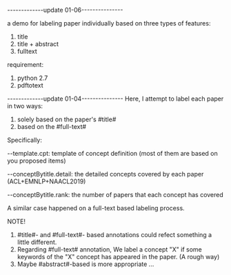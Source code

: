 

-------------update 01-06---------------

a demo for labeling paper individually based on three types of features:
1) title
2) title + abstract
3) fulltext

requirement: 
1) python 2.7
2) pdftotext



-------------update 01-04---------------
Here, I attempt to label each paper in two ways:

1) solely based on the  paper's #title#
2) based on the #full-text#


Specifically:

--template.cpt: template of concept definition (most of them are based on you proposed items)

--conceptBytitle.detail: the detailed concepts covered by each paper (ACL+EMNLP+NAACL2019)

--conceptBytitle.rank: the number of papers that each concept has covered

A similar case happened on a full-text based labeling process.


NOTE!
1) #title#- and #full-text#- based annotations could refect something a little different.
2) Regarding #full-text# annotation, We label a concept "X" if some keywords of the "X" concept has appeared in the paper. (A rough way)
3) Maybe #abstract#-based is more appropriate ...

